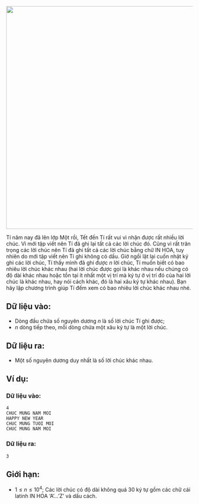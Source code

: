 <center><img src="/images/problems/366/NEWYEAR.png" width=600px></center>

Tí năm nay đã lên lớp Một rồi, Tết đến Tí rất vui vì nhận được rất nhiều lời chúc. Vì mới tập viết nên Tí đã ghi lại tất cả các lời chúc đó. Cũng vì rất trân trọng các lời chúc nên Tí đã ghi tất cả các lời chúc bằng chữ IN HOA, tuy nhiên do mới tập viết nên Tí ghi không có dấu. Giờ ngồi lật lại cuốn nhật ký ghi các lời chúc, Tí thấy mình đã ghi được $n$ lời chúc, Tí muốn biết có bao nhiêu lời chúc khác nhau (hai lời chúc được gọi là khác nhau nếu chúng có độ dài khác nhau hoặc tồn tại ít nhất một vị trí mà ký tự ở vị trí đó của hai lời chúc là khác nhau, hay nói cách khác, đó là hai xâu ký tự khác nhau). Bạn hãy lập chương trình giúp Tí đếm xem có bao nhiêu lời chúc khác nhau nhé.

## Dữ liệu vào:
- Dòng đầu chứa số nguyên dương $n$ là số lời chúc Tí ghi được;
- $n$ dòng tiếp theo, mỗi dòng chứa một xâu ký tự là một lời chúc.

## Dữ liệu ra:
- Một số nguyên dương duy nhất là số lời chúc khác nhau.

## Ví dụ:
### Dữ liệu vào:
```
4
CHUC MUNG NAM MOI
HAPPY NEW YEAR
CHUC MUNG TUOI MOI
CHUC MUNG NAM MOI
```

### Dữ liệu ra:
```
3
```

## Giới hạn:
- $1 ≤ n ≤ 10^4$; Các lời chúc có độ dài không quá $30$ ký tự gồm các chữ cái latinh IN HOA ‘A’…’Z’ và dấu cách.